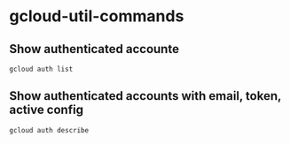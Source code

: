 # gcloud-util-commands

## Show authenticated accounte 
```
gcloud auth list
```

## Show authenticated accounts with email, token, active config

```
gcloud auth describe
```
